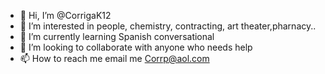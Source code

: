 - 👋 Hi, I’m @CorrigaK12
- 👀 I’m interested in people, chemistry, contracting, art theater,pharnacy..
- 🌱 I’m currently learning Spanish conversational
- 💞️ I’m looking to collaborate with anyone who needs help 
- 📫 How to reach me email me Corrp@aol.com

<!---
CorrigaK12/CorrigaK12 is a ✨ special ✨ repository because its `README.md` (this file) appears on your GitHub profile.
You can click the Preview link to take a look at your changes.
--->

